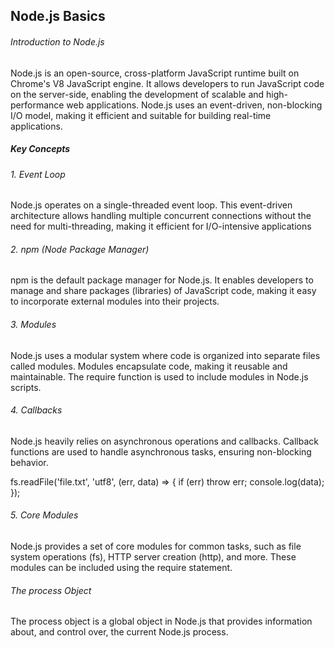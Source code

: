 <h2> Node.js Basics
</h2>

<h6>Introduction to Node.js
 </h6>

<p> 
Node.js is an open-source, cross-platform JavaScript runtime built on Chrome's V8 JavaScript engine. It allows developers to run JavaScript code on the server-side, enabling the development of scalable and high-performance web applications. Node.js uses an event-driven, non-blocking I/O model, making it efficient and suitable for building real-time applications.
</p>

<h5> Key Concepts
</h5>

<h6> 1. Event Loop </h6>

<p> 
Node.js operates on a single-threaded event loop. This event-driven architecture allows handling multiple concurrent connections without the need for multi-threading, making it efficient for I/O-intensive applications
</p>

<h6>
2. npm (Node Package Manager)
</h6>

<p> 
npm is the default package manager for Node.js. It enables developers to manage and share packages (libraries) of JavaScript code, making it easy to incorporate external modules into their projects.
</p>

<h6> 3. Modules
</h6>

<p>Node.js uses a modular system where code is organized into separate files called modules. Modules encapsulate code, making it reusable and maintainable. The require function is used to include modules in Node.js scripts.
</p>

<h6>
4. Callbacks
</h6>

<p>
Node.js heavily relies on asynchronous operations and callbacks. Callback functions are used to handle asynchronous tasks, ensuring non-blocking behavior.
<p>

fs.readFile('file.txt', 'utf8', (err, data) => {
  if (err) throw err;
  console.log(data);
});

<h6>
5. Core Modules
</h6>

<p>
Node.js provides a set of core modules for common tasks, such as file system operations (fs), HTTP server creation (http), and more. These modules can be included using the require statement.
</p>

<h6>
The process Object
</h6>

<p> 
The process object is a global object in Node.js that provides information about, and control over, the current Node.js process.


</p>